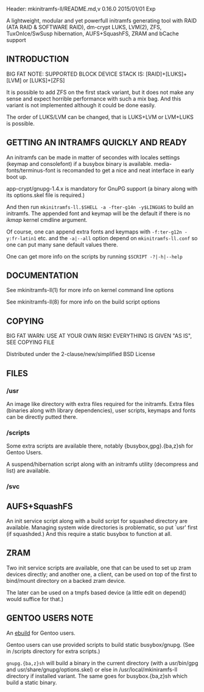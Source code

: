 Header: mkinitramfs-ll/README.md,v 0.16.0 2015/01/01 Exp

A lightweight, modular and yet powerfull initramfs generating tool
with RAID (ATA RAID & SOFTWARE RAID), dm-crypt LUKS, LVM(2), ZFS,
TuxOnIce/SwSusp hibernation, AUFS+SquashFS, ZRAM and bCache support

INTRODUCTION
-----------

BIG FAT NOTE: SUPPORTED BLOCK DEVICE STACK IS:
    [RAID]+[LUKS]+[LVM] or [LUKS]+[ZFS]

It is possible to add ZFS on the first stack variant, but it does not make any
sense and expect horrible performance with such a mix bag. And this variant is
not implemented although it could be done easily.

The order of LUKS/LVM can be changed, that is LUKS+LVM or LVM+LUKS is possible.


GETTING AN INTRAMFS QUICKLY AND READY
-------------------------------------

An initramfs can be made in matter of secondes with locales settings
(keymap and consolefont) if a busybox binary is available.
media-fonts/terminus-font is recomanded to get a nice and neat interface
in early boot up.

app-crypt/gnupg-1.4.x is mandatory for GnuPG support (a binary along with
its options.skel file is required.)

And then run `mkinitramfs-ll.$SHELL -a -fter-g14n -y$LINGUAS` to build an initramfs.
The appended font and keymap will be the default if there is no *ikmap* kernel
cmdline argument.

Of course, one can append extra fonts and keymaps with `-f:ter-g12n -y:fr-latin1`
etc. and the `-a|--all` option depend on `mkinitramfs-ll.conf`
so one can put many sane default values there.

One can get more info on the scripts by running `$SCRIPT -?|-h|--help`

DOCUMENTATION
-------------

See mkinitramfs-ll(1) for more info on kernel command line options

See mkinitramfs-ll(8) for more info on the build script options

COPYING
-------

BIG FAT WARN: USE AT YOUR OWN RISK! EVERYTHING IS GIVEN "AS IS", SEE COPYING FILE

Distributed under the 2-clause/new/simplified BSD License

FILES
-----
### /usr 

An image like directory with extra files required for the initramfs.
Extra files (binaries along with library dependencies), user scripts,
keymaps and fonts can be directly putted there.

### /scripts

Some extra scripts are available there, notably {busybox,gpg}.{ba,z}sh for
Gentoo Users.

A suspend/hibernation script along with an initramfs utility (decompress
and list) are available.

### /svc

## AUFS+SquashFS

An init service script along with a build script for squashed directory are
available. Managing system wide directories is problematic, so put `usr'
first (if squashded.) And this require a static busybox to function at all.

## ZRAM

Two init service scripts are available, one that can be used to set up zram
devices directly; and another one, a client, can be used on top of the first
to bind/mount directory on a backed zram device.

The later can be used on a tmpfs based device (a little edit on depend()
would suffice for that.)

GENTOO USERS NOTE
-----------------

An [ebuild][1] for Gentoo users.

Gentoo users can use provided scripts to build static busybox/gnupg.
(See in /scripts directory for extra scripts.)

`gnupg.{ba,z}sh` will build a binary in the current directory
(with a usr/bin/gpg and usr/share/gnupg/options.skel)
or else in /usr/local/mkiniramfs-ll directory if installed variant.
The same goes for busybox.{ba,z}sh which build a static binary.

[1]: https://github.com/tokiclover/bar-overlay
